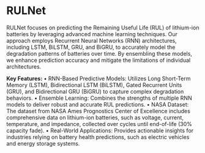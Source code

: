 # **RULNet**

RULNet focuses on predicting the Remaining Useful Life (RUL) of lithium-ion batteries by leveraging advanced machine learning techniques. Our approach employs Recurrent Neural Networks (RNN) architectures, including LSTM, BiLSTM, GRU, and BiGRU, to accurately model the degradation patterns of batteries over time. By ensembling these models, we enhance prediction accuracy and mitigate the limitations of individual architectures.

**Key Features:**
  • RNN-Based Predictive Models: Utilizes Long Short-Term Memory (LSTM), Bidirectional LSTM (BiLSTM), Gated Recurrent Units (GRU), and Bidirectional GRU (BiGRU) to capture complex degradation behaviors.
  • Ensemble Learning: Combines the strengths of multiple RNN models to deliver robust and accurate RUL predictions.
  • NASA Dataset: The dataset from NASA Ames Prognostics Center of Excellence includes comprehensive data on lithium-ion batteries, such as voltage, current, temperature, and impedance, collected over cycles until end-of-life (30% capacity fade).
  • Real-World Applications: Provides actionable insights for industries relying on battery health predictions, such as electric vehicles and energy storage systems.
